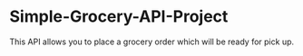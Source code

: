 # Simple-Grocery-API-Project
This API allows you to place a grocery order which will be ready for pick up.
